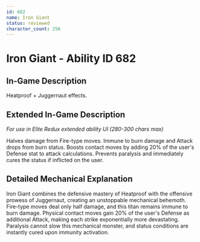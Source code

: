 ```yaml
---
id: 682
name: Iron Giant
status: reviewed
character_count: 256
---
```


# Iron Giant - Ability ID 682

## In-Game Description
Heatproof + Juggernaut effects.

## Extended In-Game Description
*For use in Elite Redux extended ability UI (280-300 chars max)*

Halves damage from Fire-type moves. Immune to burn damage and Attack drops from burn status. Boosts contact moves by adding 20% of the user's Defense stat to attack calculations. Prevents paralysis and immediately cures the status if inflicted on the user.

## Detailed Mechanical Explanation

Iron Giant combines the defensive mastery of Heatproof with the offensive prowess of Juggernaut, creating an unstoppable mechanical behemoth. Fire-type moves deal only half damage, and this titan remains immune to burn damage. Physical contact moves gain 20% of the user's Defense as additional Attack, making each strike exponentially more devastating. Paralysis cannot slow this mechanical monster, and status conditions are instantly cured upon immunity activation.